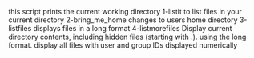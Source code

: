 this script prints the current working directory
1-listit to list files in your current directory
2-bring_me_home changes to users home directory
3-listfiles displays files in a long format
4-listmorefiles Display current directory contents, including hidden files (starting with .). using the long format.
display all files with user and group IDs displayed numerically
